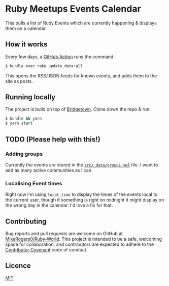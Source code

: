 # Ruby Meetups Events Calendar

This pulls a list of Ruby Events which are currently happening & displays them on a calendar.

## How it works

Every few days, a [GitHub Action](https://github.com/MikeRogers0/Ruby-World/blob/main/.github/workflows/pull-latest-events.yml) runs the command:

```bash
$ bundle exec rake update_data:all
```

This opens the RSS/JSON feeds for known events, and adds them to the site as posts.

## Running locally

The project is build on top of [Bridgetown](https://www.bridgetownrb.com/). Clone down the repo & run:

```bash
$ bundle && yarn
$ yarn start
```

## TODO (Please help with this!)

### Adding groups

Currently the events are stored in the [`src/_data/groups.yml`](https://github.com/MikeRogers0/Ruby-World/blob/main/src/_data/groups.yml) file. I want to add as many active communities as I can.

### Localising Event times

Right now I'm using `local_time` to display the times of the events local to the current user, though if something is right on midnight it might display on the wrong day in the calendar. I'd love a fix for that.

## Contributing

Bug reports and pull requests are welcome on GitHub at [MikeRogers0/Ruby-World](https://github.com/MikeRogers0/Ruby-World). This project is intended to be a safe, welcoming space for collaboration, and contributors are expected to adhere to the [Contributor Covenant](http://contributor-covenant.org) code of conduct.

## Licence

[MIT](https://opensource.org/licenses/MIT)
